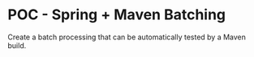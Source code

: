 # POC - Spring + Maven Batching #
Create a batch processing that can be automatically 
tested by a Maven build.
